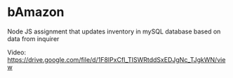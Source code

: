 # bAmazon
Node JS assignment that updates inventory in mySQL database based on data from inquirer

Video:
https://drive.google.com/file/d/1F8IPxCfI_TISWRtddSxEDJgNc_TJgkWN/view
